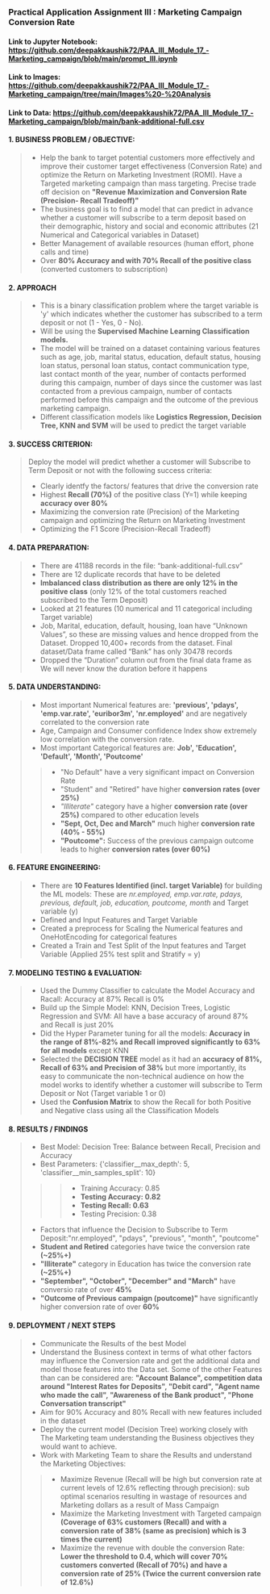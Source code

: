 ### Practical Application Assignment III : Marketing Campaign Conversion Rate
#### Link to Jupyter Notebook: https://github.com/deepakkaushik72/PAA_III_Module_17_-Marketing_campaign/blob/main/prompt_III.ipynb
#### Link to Images: https://github.com/deepakkaushik72/PAA_III_Module_17_-Marketing_campaign/tree/main/Images%20-%20Analysis
#### Link to Data: https://github.com/deepakkaushik72/PAA_III_Module_17_-Marketing_campaign/blob/main/bank-additional-full.csv

#### 1. BUSINESS PROBLEM / OBJECTIVE:
> - Help the bank to target potential customers more effectively and improve their customer target effectiveness (Conversion Rate) and optimize the Return on Marketing Investment (ROMI). Have a Targeted marketing campaign than mass targeting. Precise trade off decision on **"Revenue Maximization and Conversion Rate (Precision- Recall Tradeoff)"**
> - The business goal is to find a model that can predict in advance whether a customer will subscribe to a term deposit based on their demographic, history and social and economic attributes (21 Numerical and Categorical variables in Dataset)
> - Better Management of available resources (human effort, phone calls and time)
> - Over **80% Accuracy and with 70% Recall of the positive class** (converted customers to subscription) 
#### 2. APPROACH
> - This is a binary classification problem where the target variable is 'y' which indicates whether the customer has subscribed to a term deposit or not (1 - Yes, 0 - No).
> - Will be using the **Supervised Machine Learning Classification models.**
> - The model will be trained on a dataset containing various features such as age, job, marital status, education, default status, housing loan status, personal loan status, contact communication type, last contact month of the year, number of contacts performed during this campaign, number of days since the customer was last contacted from a previous campaign, number of contacts performed before this campaign and the outcome of the previous marketing campaign.
> - Different classification models like **Logistics Regression, Decision Tree, KNN and SVM** will be used to predict the target variable
#### 3. SUCCESS CRITERION:
> Deploy the model will predict whether a customer will Subscribe to Term Deposit or not with the following success criteria: 
> - Clearly identfy the factors/ features that drive the conversion rate
> - Highest **Recall (70%)** of the positive class (Y=1) while keeping **accuracy over 80%**
> - Maximizing the conversion rate (Precision) of the Marketing campaign and optimizing the Return on Marketing Investment
> - Optimizing the F1 Score (Precision-Recall Tradeoff)
#### 4. DATA PREPARATION:
> - There are 41188 records in the file: “bank-additional-full.csv”
> - There are 12 duplicate records that have to be deleted
> - **Imbalanced class distribution as there are only 12% in the positive class** (only 12% of the total customers reached subscribed to the Term Deposit)
> - Looked at 21 features (10 numerical and 11 categorical including Target variable)
> - Job, Marital, education, default, housing, loan have “Unknown Values”, so these are missing values and hence dropped from the Dataset. Dropped 10,400+ records from the dataset. Final dataset/Data frame called “Bank” has only 30478 records  
> - Dropped the “Duration” column out from the final data frame as We will never know the duration before it happens
#### 5. DATA UNDERSTANDING:
> - Most important Numerical features are:  **'previous', 'pdays', 'emp.var.rate', 'euribor3m', 'nr.employed'** and are negatively correlated to the conversion rate
> - Age, Campaign and Consumer confidence Index show extremely low correlation with the conversion rate.
> - Most important Categorical features are: **Job', 'Education', 'Default', 'Month', 'Poutcome'**
>> - "No Default" have a very significant impact on Conversion Rate
>> - "Student" and "Retired" have higher **conversion rates (over 25%)**
>> - *"Illiterate"* category have a higher **conversion rate (over 25%)** compared to other education levels
>> - **"Sept, Oct, Dec and March"** much higher **conversion rate (40% - 55%)**
>> - **"Poutcome":** Success of the previous campaign outcome leads to higher 
 **conversion rates (over 60%)**
#### 6. FEATURE ENGINEERING:
> - There are **10 Features Identified (incl. target Variable)** for building the ML models: These are *nr.employed, emp.var.rate, pdays, previous, default, job, education, poutcome, month* and Target variable (y)
> - Defined and Input Features and Target Variable
> - Created a preprocess for Scaling the Numerical features and OneHotEncoding for categorical features
> - Created a Train and Test Split of the Input features and Target Variable (Applied 25% test split and Stratify = y)
#### 7. MODELING TESTING & EVALUATION:
> - Used the Dummy Classifier to calculate the Model Accuracy and Racall: Accuracy at 87% Recall is 0%
> - Build up the Simple Model: KNN, Decision Trees, Logistic Regression and SVM: All have a base accuracy of around 87% and Recall is just 20%
> - Did the Hyper Parameter tuning for all the models: **Accuracy in the range of 81%-82% and Recall improved significantly to 63% for all models** except KNN
> - Selected the **DECISION TREE** model as it had an **accuracy of 81%, Recall of 63% and Precision of 38%** but more importantly, its easy to communicate the non-technical audience on how the model works to identify whether a customer will subscribe to Term Deposit or Not (Target variable 1 or 0) 
> - Used the **Confusion Matrix** to show the Recall for both Positive and Negative class using all the Classification Models
#### 8. RESULTS / FINDINGS
> - Best Model: Decision Tree: Balance between Recall, Precision and Accuracy
> - Best Parameters: {'classifier__max_depth': 5, 'classifier__min_samples_split': 10}
>>> - Training Accuracy: 0.85
>>> -	**Testing Accuracy: 0.82**
>>> - **Testing Recall: 0.63**
>>> - Testing Precision: 0.38
> - Factors that influence the Decision to Subscribe to Term Deposit:"nr.employed", "pdays", "previous", "month", "poutcome"
> - **Student and Retired** categories have twice the conversion rate **(~25%+)**
> - **"Illiterate"** category in Education has twice the conversion rate **(~25%+)**
> - **"September", "October", "December" and "March"** have conversio rate of over **45%**
> - **"Outcome of Previous campaign (poutcome)"** have significantly higher conversion rate of over **60%**
#### 9. DEPLOYMENT / NEXT STEPS
> - Communicate the Results of the best Model
> - Understand the Business context in terms of what other factors may influence the Conversion rate and get the additional data and model those features into the Data set. Some of the other Features than can be considered are: **"Account Balance", competition data around "Interest Rates for Deposits", "Debit card", "Agent name who made the call", "Awareness of the Bank product", "Phone Conversation transcript"**
> - Aim for 90% Accuracy and 80% Recall with new features included in the dataset
> - Deploy the current model (Decision Tree) working closely with The Marketing team understanding the Business objectives they would want to achieve.
> - Work with Marketing Team to share the Results and understand the Marketing Objectives:
>>  - Maximize Revenue (Recall will be high but conversion rate at current levels of 12.6% reflecting through precision): sub optimal scenarios resulting in wastage of resources and Marketing dollars as a result of Mass Campaign
>>  - Maximize the Marketing Investment with Targeted campaign **(Coverage of 63% customers (Recall) and with a conversion rate of 38% (same as precision) which is 3 times the current)**
>>  - Maximize the revenue with double the conversion Rate: **Lower the threshold to 0.4, which will cover 70% customers converted (Recall of 70%) and have a conversion rate of 25% (Twice the current conversion rate of 12.6%)**


